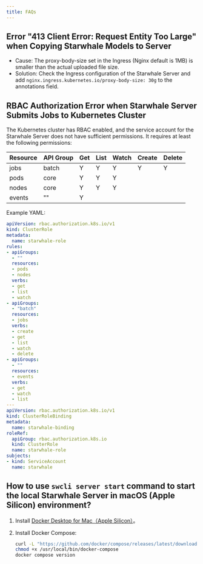 ```yaml
---
title: FAQs
---
```


## Error "413 Client Error: Request Entity Too Large" when Copying Starwhale Models to Server

- Cause: The proxy-body-size set in the Ingress (Nginx default is 1MB) is smaller than the actual uploaded file size.
- Solution: Check the Ingress configuration of the Starwhale Server and add `nginx.ingress.kubernetes.io/proxy-body-size: 30g` to the annotations field.

## RBAC Authorization Error when Starwhale Server Submits Jobs to Kubernetes Cluster

The Kubernetes cluster has RBAC enabled, and the service account for the Starwhale Server does not have sufficient permissions. It requires at least the following permissions:

| Resource | API Group | Get | List | Watch | Create | Delete |
|----------|-----------|-----|------|-------|--------|--------|
| jobs     | batch     | Y   | Y    | Y     | Y      | Y      |
| pods     | core      | Y   | Y    | Y     |        |        |
| nodes    | core      | Y   | Y    | Y     |        |        |
| events   | ""        | Y   |      |       |        |        |

Example YAML:

```yaml
apiVersion: rbac.authorization.k8s.io/v1
kind: ClusterRole
metadata:
  name: starwhale-role
rules:
- apiGroups:
  - ""
  resources:
  - pods
  - nodes
  verbs:
  - get
  - list
  - watch
- apiGroups:
  - "batch"
  resources:
  - jobs
  verbs:
  - create
  - get
  - list
  - watch
  - delete
- apiGroups:
  - ""
  resources:
  - events
  verbs:
  - get
  - watch
  - list
---
apiVersion: rbac.authorization.k8s.io/v1
kind: ClusterRoleBinding
metadata:
  name: starwhale-binding
roleRef:
  apiGroup: rbac.authorization.k8s.io
  kind: ClusterRole
  name: starwhale-role
subjects:
- kind: ServiceAccount
  name: starwhale
```

## How to use `swcli server start` command to start the local Starwhale Server in macOS (Apple Silicon) environment?

1. Install [Docker Desktop for Mac（Apple Silicon）](https://docs.docker.com/desktop/install/mac-install/)。
2. Install Docker Compose:

   ```bash
   curl -L "https://github.com/docker/compose/releases/latest/download/docker-compose-$(uname -s)-$(uname -m)" -o /usr/local/bin/docker-compose
   chmod +x /usr/local/bin/docker-compose
   docker compose version
   ```
